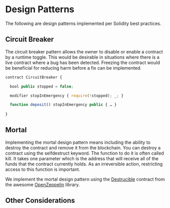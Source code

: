 # Design Patterns
The following are design patterns implemented per Solidity best practices.

## Circuit Breaker
The circuit breaker pattern allows the owner to disable or enable a contract by a runtime toggle. This would be desirable in situations where there is a live contract where a bug has been detected. Freezing the contract would be beneficial for reducing harm before a fix can be implemented.

  ```javascript
  contract CircuitBreaker {

    bool public stopped = false;

    modifier stopInEmergency { require(!stopped); _; }

    function deposit() stopInEmergency public { … }
    
  }
  ```

## Mortal
Implementing the mortal design pattern means including the ability to destroy the contract and remove it from the blockchain.
You can destroy a contract using the selfdestruct keyword. The function to do it is often called kill.  It takes one parameter which is the address that will receive all of the funds that the contract currently holds.  As an irreversible action, restricting access to this function is important.

We implement the mortal design pattern using the [Destrucible](https://openzeppelin.org/api/docs/lifecycle_Destructible.html) contract from the awesome [OpenZeppelin](https://openzeppelin.org/) library.

## Other Considerations
